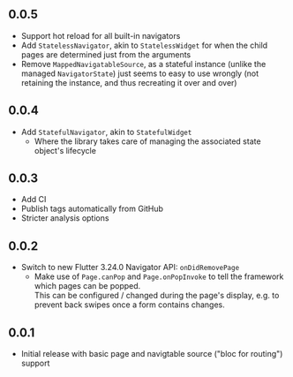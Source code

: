 ## 0.0.5

* Support hot reload for all built-in navigators
* Add `StatelessNavigator`, akin to `StatelessWidget` for when the child pages are determined just from the arguments
* Remove `MappedNavigatableSource`, as a stateful instance (unlike the managed `NavigatorState`) just seems to easy to use wrongly (not retaining the instance, and thus recreating it over and over)

## 0.0.4

* Add `StatefulNavigator`, akin to `StatefulWidget`
  * Where the library takes care of managing the associated state object's lifecycle

## 0.0.3

* Add CI
* Publish tags automatically from GitHub
* Stricter analysis options

## 0.0.2

* Switch to new Flutter 3.24.0 Navigator API: `onDidRemovePage`
  * Make use of `Page.canPop` and `Page.onPopInvoke` to tell the framework which pages can be popped.  
    This can be configured / changed during the page's display, e.g. to prevent back swipes once a form contains changes.

## 0.0.1

* Initial release with basic page and navigtable source ("bloc for routing") support
